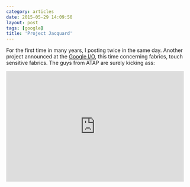 ```yaml
---
category: articles
date: 2015-05-29 14:09:50
layout: post
tags: [google]
title: 'Project Jacquard'
---
```


<p>For the first time in many years, I posting twice in the same day. Another project announced at the <a href="https://events.google.com/io2015/">Google I/O</a>, this time concerning fabrics, touch sensitive fabrics. The guys from ATAP are surely kicking ass:</p>

<iframe width="480" height="300" src="https://www.youtube.com/embed/qObSFfdfe7I" frameborder="0" allowfullscreen></iframe>
